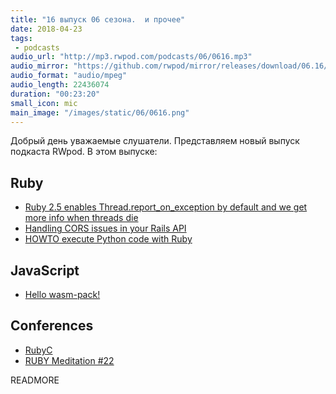```yaml
---
title: "16 выпуск 06 сезона.  и прочее"
date: 2018-04-23
tags:
 - podcasts
audio_url: "http://mp3.rwpod.com/podcasts/06/0616.mp3"
audio_mirror: "https://github.com/rwpod/mirror/releases/download/06.16/0616.mp3"
audio_format: "audio/mpeg"
audio_length: 22436074
duration: "00:23:20"
small_icon: mic
main_image: "/images/static/06/0616.png"
---
```


Добрый день уважаемые слушатели. Представляем новый выпуск подкаста RWpod. В этом выпуске:

## Ruby

 - [Ruby 2.5 enables Thread.report_on_exception by default and we get more info when threads die](https://blog.bigbinary.com/2018/04/18/ruby-2-5-enables-thread-report_on_exception-by-default.html)
 - [Handling CORS issues in your Rails API](https://medium.com/@Nicholson85/handling-cors-issues-in-your-rails-api-120dfbcb8a24)
 - [HOWTO execute Python code with Ruby](https://readysteadycode.com/howto-execute-python-code-with-ruby)

## JavaScript

 - [Hello wasm-pack!](https://hacks.mozilla.org/2018/04/hello-wasm-pack/)

## Conferences

 - [RubyC](https://rubyc.eu/)
 - [RUBY Meditation #22](http://www.rubymeditation.com/)

READMORE
